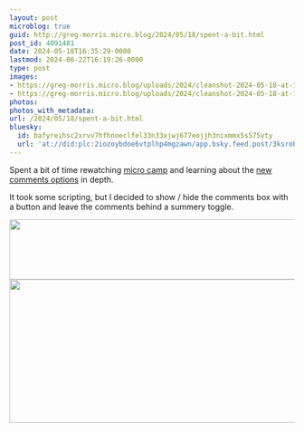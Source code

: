```yaml
---
layout: post
microblog: true
guid: http://greg-morris.micro.blog/2024/05/18/spent-a-bit.html
post_id: 4091481
date: 2024-05-18T16:35:29-0000
lastmod: 2024-06-22T16:19:26-0000
type: post
images:
- https://greg-morris.micro.blog/uploads/2024/cleanshot-2024-05-18-at-17.31.242x.png
- https://greg-morris.micro.blog/uploads/2024/cleanshot-2024-05-18-at-17.35.492x.png
photos:
photos_with_metadata:
url: /2024/05/18/spent-a-bit.html
bluesky:
  id: bafyreihsc2xrvv7hfhnoeclfel33n33xjwj677eojjh3nixmmx5s575vty
  url: 'at://did:plc:2iozoybdoe6vtplhp4mgzawn/app.bsky.feed.post/3ksrobghdfl2y'
---
```

Spent a bit of time rewatching [micro camp](https://www.youtube.com/watch?v=otxYKzvHh7g) and learning about the [new comments options](https://www.youtube.com/watch?v=qg8Nrg4mlE8) in depth.

It took some scripting, but I decided to show / hide the comments box with a button and leave the comments behind a summery toggle. 

<img src="uploads/2024/cleanshot-2024-05-18-at-17.31.242x.png" width="600" height="106" alt="">

<img src="uploads/2024/cleanshot-2024-05-18-at-17.35.492x.png" width="600" height="253" alt="">
